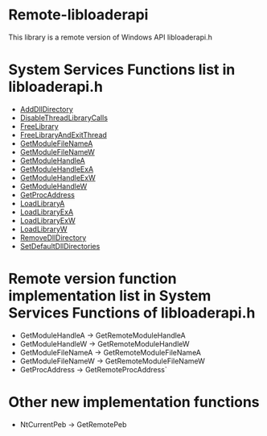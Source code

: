 # Remote-libloaderapi
This library is a remote version of Windows API libloaderapi.h

# System Services Functions list in libloaderapi.h
* [AddDllDirectory](https://docs.microsoft.com/en-us/windows/win32/api/libloaderapi/nf-libloaderapi-adddlldirectory)
* [DisableThreadLibraryCalls](https://docs.microsoft.com/en-us/windows/win32/api/libloaderapi/nf-libloaderapi-disablethreadlibrarycalls)
* [FreeLibrary](https://docs.microsoft.com/en-us/windows/win32/api/libloaderapi/nf-libloaderapi-freelibrary)
* [FreeLibraryAndExitThread](https://docs.microsoft.com/en-us/windows/win32/api/libloaderapi/nf-libloaderapi-freelibraryandexitthread)
* [GetModuleFileNameA](https://docs.microsoft.com/en-us/windows/win32/api/libloaderapi/nf-libloaderapi-getmodulefilenamea)
* [GetModuleFileNameW](https://docs.microsoft.com/en-us/windows/win32/api/libloaderapi/nf-libloaderapi-getmodulefilenamew)
* [GetModuleHandleA](https://docs.microsoft.com/en-us/windows/win32/api/libloaderapi/nf-libloaderapi-getmodulehandlea)
* [GetModuleHandleExA](https://docs.microsoft.com/en-us/windows/win32/api/libloaderapi/nf-libloaderapi-getmodulehandleexa)
* [GetModuleHandleExW](https://docs.microsoft.com/en-us/windows/win32/api/libloaderapi/nf-libloaderapi-getmodulehandleexw)
* [GetModuleHandleW](https://docs.microsoft.com/en-us/windows/win32/api/libloaderapi/nf-libloaderapi-getmodulehandlew)
* [GetProcAddress](https://docs.microsoft.com/en-us/windows/win32/api/libloaderapi/nf-libloaderapi-getprocaddress)
* [LoadLibraryA](https://docs.microsoft.com/en-us/windows/win32/api/libloaderapi/nf-libloaderapi-loadlibrarya)
* [LoadLibraryExA](https://docs.microsoft.com/en-us/windows/win32/api/libloaderapi/nf-libloaderapi-loadlibraryexa)
* [LoadLibraryExW](https://docs.microsoft.com/en-us/windows/win32/api/libloaderapi/nf-libloaderapi-loadlibraryexw)
* [LoadLibraryW](https://docs.microsoft.com/en-us/windows/win32/api/libloaderapi/nf-libloaderapi-loadlibraryw)
* [RemoveDllDirectory](https://docs.microsoft.com/en-us/windows/win32/api/libloaderapi/nf-libloaderapi-removedlldirectory)
* [SetDefaultDllDirectories](https://docs.microsoft.com/en-us/windows/win32/api/libloaderapi/nf-libloaderapi-setdefaultdlldirectories)

# Remote version function implementation list in System Services Functions of libloaderapi.h
* GetModuleHandleA -> GetRemoteModuleHandleA
* GetModuleHandleW -> GetRemoteModuleHandleW
* GetModuleFileNameA -> GetRemoteModuleFileNameA
* GetModuleFileNameW -> GetRemoteModuleFileNameW
* GetProcAddress -> GetRemoteProcAddress`

# Other new implementation functions
* NtCurrentPeb -> GetRemotePeb